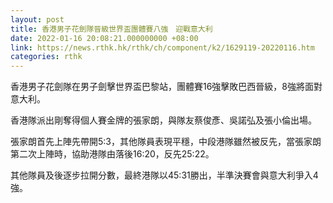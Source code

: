 ```yaml
---
layout: post
title: 香港男子花劍隊晉級世界盃團體賽八強　迎戰意大利
date: 2022-01-16 20:08:21.000000000 +08:00
link: https://news.rthk.hk/rthk/ch/component/k2/1629119-20220116.htm
categories: rthk
---
```


香港男子花劍隊在男子劍擊世界盃巴黎站，團體賽16強擊敗巴西晉級，8強將面對意大利。

香港隊派出剛奪得個人賽金牌的張家朗，與隊友蔡俊彥、吳諾弘及張小倫出場。

張家朗首先上陣先帶開5:3，其他隊員表現平穩，中段港隊雖然被反先，當張家朗第二次上陣時，協助港隊由落後16:20，反先25:22。

其他隊員及後逐步拉開分數，最終港隊以45:31勝出，半準決賽會與意大利爭入4強。

